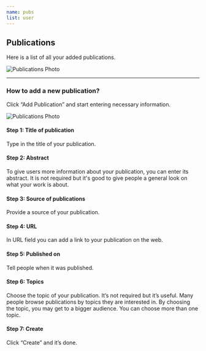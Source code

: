 ```yaml
---
name: pubs
list: user
---
```

<section>

## Publications

Here is a list of all your added publications.

![Publications Photo](/images/ypub1.png)

---

### How to add a new publication?

Click “Add Publication” and start entering necessary information.

![Publications Photo](/images/ypub2.png)

#### **Step 1: Title of publication**

Type in the title of your publication.

#### **Step 2: Abstract**

To give users more information about your publication, you can enter its abstract. It is not required but it's good to give people a general look on what your work is about.

#### **Step 3: Source of publications**

Provide a source of your publication.

#### **Step 4: URL**

In URL field you can add a link to your publication on the web.

#### **Step 5: Published on**

Tell people when it was published.

#### **Step 6: Topics**

Choose the topic of your publication. It’s not required but it’s useful. Many people browse publications by topics they are interested in. By choosing the topic, you may get to a bigger audience. You can choose more than one topic.

#### **Step 7: Create**

Click “Create” and it’s done.
</section>
